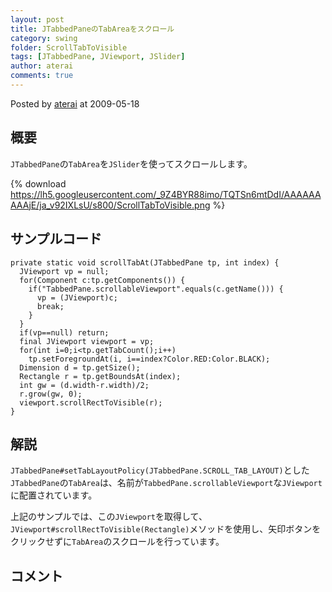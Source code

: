 ```yaml
---
layout: post
title: JTabbedPaneのTabAreaをスクロール
category: swing
folder: ScrollTabToVisible
tags: [JTabbedPane, JViewport, JSlider]
author: aterai
comments: true
---
```


Posted by [aterai](http://terai.xrea.jp/aterai.html) at 2009-05-18

## 概要
`JTabbedPane`の`TabArea`を`JSlider`を使ってスクロールします。

{% download https://lh5.googleusercontent.com/_9Z4BYR88imo/TQTSn6mtDdI/AAAAAAAAAjE/ja_v92IXLsU/s800/ScrollTabToVisible.png %}

## サンプルコード
<pre class="prettyprint"><code>private static void scrollTabAt(JTabbedPane tp, int index) {
  JViewport vp = null;
  for(Component c:tp.getComponents()) {
    if("TabbedPane.scrollableViewport".equals(c.getName())) {
      vp = (JViewport)c;
      break;
    }
  }
  if(vp==null) return;
  final JViewport viewport = vp;
  for(int i=0;i&lt;tp.getTabCount();i++)
    tp.setForegroundAt(i, i==index?Color.RED:Color.BLACK);
  Dimension d = tp.getSize();
  Rectangle r = tp.getBoundsAt(index);
  int gw = (d.width-r.width)/2;
  r.grow(gw, 0);
  viewport.scrollRectToVisible(r);
}
</code></pre>

## 解説
`JTabbedPane#setTabLayoutPolicy(JTabbedPane.SCROLL_TAB_LAYOUT)`とした`JTabbedPane`の`TabArea`は、名前が`TabbedPane.scrollableViewport`な`JViewport`に配置されています。

上記のサンプルでは、この`JViewport`を取得して、`JViewport#scrollRectToVisible(Rectangle)`メソッドを使用し、矢印ボタンをクリックせずに`TabArea`のスクロールを行っています。

## コメント
